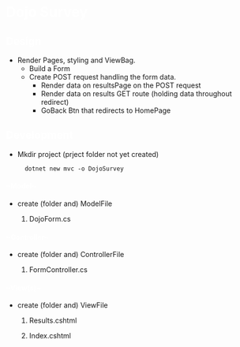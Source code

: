 # <span style= "color: white;">Dojo Survey</span>

## <span style= "color: white;"> Design </span>

- Render Pages, styling and ViewBag.
  - Build a Form
  - Create POST request handling the form data.
    - Render data on resultsPage on the POST request
    - Render data on results GET route (holding data throughout redirect)
    - GoBack Btn that redirects to HomePage

## <span style= "color: white;"> Development </span>

- Mkdir project (prject folder not yet created)

        dotnet new mvc -o DojoSurvey

#### <span style= "color: white;"> ~Model~ </span>
- create (folder and) ModelFile

    1) DojoForm.cs

#### <span style= "color: white;"> ~Controller~ </span>
- create (folder and) ControllerFile

    1) FormController.cs

#### <span style= "color: white;"> ~View(s)~ </span>
- create (folder and) ViewFile

    1) Results.cshtml

    2) Index.cshtml

